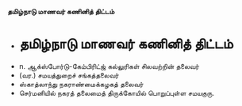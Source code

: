 **தமிழ்நாடு மாணவர் கணினித் திட்டம்**
- # தமிழ்நாடு மாணவர் கணினித் திட்டம்
- n. ஆக்ஸ்போர்டு-கேம்பிரிட்ஜ் கல்லுரிகள் சிலவற்றின் தலைவர்
- (வர.) சமயத்துறைச் சங்கத்தலைவர்
- ஸ்காத்லாந்து நகராண்மைக்கழகத் தலைவர்
- செர்மனியில் நகரத் தலைமைத் திருக்கோயில் பொறுப்புள்ள சமயகுரு.

